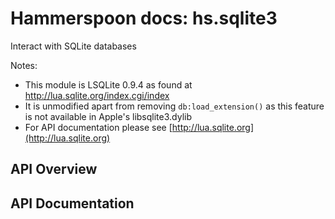 # Hammerspoon docs: hs.sqlite3

Interact with SQLite databases

Notes:
 * This module is LSQLite 0.9.4 as found at http://lua.sqlite.org/index.cgi/index
 * It is unmodified apart from removing `db:load_extension()` as this feature is not available in Apple's libsqlite3.dylib
 * For API documentation please see [http://lua.sqlite.org](http://lua.sqlite.org)

## API Overview

## API Documentation
